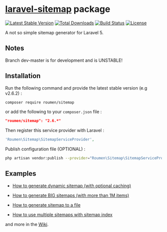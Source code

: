# [laravel-sitemap](http://roumen.it/projects/laravel-sitemap) package

[![Latest Stable Version](https://poser.pugx.org/roumen/sitemap/version.png)](https://packagist.org/packages/roumen/sitemap) [![Total Downloads](https://poser.pugx.org/roumen/sitemap/d/total.png)](https://packagist.org/packages/roumen/sitemap) [![Build Status](https://travis-ci.org/RoumenDamianoff/laravel-sitemap.png?branch=master)](https://travis-ci.org/RoumenDamianoff/laravel-sitemap) [![License](https://poser.pugx.org/roumen/sitemap/license.png)](https://packagist.org/packages/roumen/sitemap)

A not so simple sitemap generator for Laravel 5.


## Notes

Branch dev-master is for development and is UNSTABLE!

## Installation

Run the following command and provide the latest stable version (e.g v2.6.2) :

```bash
composer require roumen/sitemap
```

or add the following to your `composer.json` file :

```json
"roumen/sitemap": "2.6.*"
```

Then register this service provider with Laravel :

```php
'Roumen\Sitemap\SitemapServiceProvider',
```

Publish configuration file (OPTIONAL) :

```bash
php artisan vendor:publish --provider="Roumen\Sitemap\SitemapServiceProvider"
```

## Examples

- [How to generate dynamic sitemap (with optional caching)](https://github.com/RoumenDamianoff/laravel-sitemap/wiki/Dynamic-sitemap)

- [How to generate BIG sitemaps (with more than 1M items)](https://github.com/RoumenDamianoff/laravel-sitemap/wiki/Generate-BIG-sitemaps)

- [How to generate sitemap to a file](https://github.com/RoumenDamianoff/laravel-sitemap/wiki/Generate-sitemap)

- [How to use multiple sitemaps with sitemap index](https://github.com/RoumenDamianoff/laravel-sitemap/wiki/Sitemap-index)

and more in the [Wiki](https://github.com/RoumenDamianoff/laravel-sitemap/wiki).
